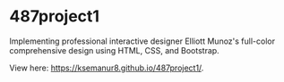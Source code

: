 # 487project1
 Implementing professional interactive designer Elliott Munoz's full-color comprehensive design using HTML, CSS, and Bootstrap.  
 
View here: https://ksemanur8.github.io/487project1/. 
